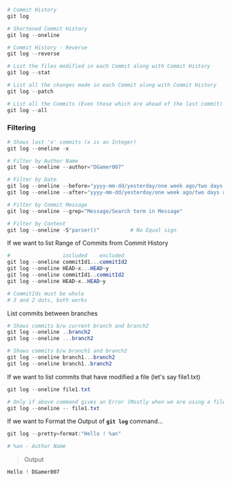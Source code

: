 ```ps1
# Commit History
git log

# Shortened Commit History
git log --oneline

# Commit History - Reverse
git log --reverse

# List the files modified in each Commit along with Commit History
git log --stat

# List all the changes made in each Commit along with Commit History
git log --patch

# List all the Commits (Even those which are ahead of the last commit)
git log --all
```

### Filtering

```ps1
# Shows last 'x' commits (x is an Integer)
git log --oneline -x

# Filter by Author Name
git log --oneline --author="DGamer007"

# Filter by Date
git log --oneline --before="yyyy-mm-dd/yesterday/one week ago/two days ago"
git log --oneline --after="yyyy-mm-dd/yesterday/one week ago/two days ago"

# Filter by Commit Message
git log --oneline --grep="Message/Search term in Message"

# Filter by Content
git log --oneline -S"parser()"          # No Equal sign
```

If we want to list Range of Commits from Commit History

```ps1
#                 included    excluded
git log --oneline commitId1...commitId2
git log --oneline HEAD~x...HEAD~y
git log --oneline commitId1..commitId2
git log --oneline HEAD~x..HEAD~y

# CommitIds must be whole
# 3 and 2 dots, both works
```

List commits between branches

```ps1
# Shows commits b/w current branch and branch2
git log --oneline ..branch2
git log --oneline ...branch2

# Shows commits b/w branch1 and branch2
git log --oneline branch1...branch2
git log --oneline branch1..branch2
```

If we want to list commits that have modified a file (let's say file1.txt)

```ps1
git log --oneline file1.txt

# Only if above command gives an Error (Mostly when we are using a filename that doesn't exist in W.T)
git log --oneline -- file1.txt
```

If we want to Format the Output of **`git log`** command...

```ps1
git log --pretty=format:"Hello ! %an"

# %an - Author Name
```

> Output

```ps1
Hello ! DGamer007
```
